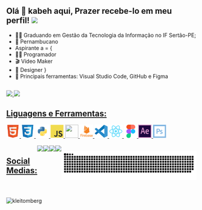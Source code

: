 ## Olá 👋 kabeh aqui, Prazer recebe-lo em meu perfil! <img src="https://media.giphy.com/media/WUlplcMpOCEmTGBtBW/giphy.gif" width="30">

- 👨‍🎓 Graduando em Gestão da Tecnologia da Informação no IF Sertão-PE;
- 🌵 Pernambucano
- Aspirante a = {
 - 👨‍💻 Programador
 - 🎬 Vídeo Maker
 - 🎨 Designer
  }
- 🎒 Principais ferramentas: Visual Studio Code, GitHub e Figma

##

 <div>
  <a href="https://github.com/kleitomberg">
   
  <img height="160em" src="https://github-readme-stats.vercel.app/api?username=kleitomberg&show_icons=true&theme=tokyonight&include_all_commits=true&count_private=true&locale=pt-br"/>
   
  <img height="160em" src="https://github-readme-stats.vercel.app/api/top-langs/?username=kleitomberg&layout=compact&langs_count=7&theme=tokyonight&locale=pt-br"/>
</div>

 <div>
<h2>Liguagens e Ferramentas:</h2> 
<code><img height="35" width="35" src="https://github.com/Kleitomberg/kleitomberg/blob/main/assets/html5/html5-original.svg"></code>
<code><img height="35" width="35" src="https://github.com/Kleitomberg/kleitomberg/blob/main/assets/css3/css3-original.svg"></code>
  <code><img height="35" width="35" src="https://raw.githubusercontent.com/github/explore/master/topics/python/python.png"></code>
<code><img height="35" width="35" src="https://github.com/Kleitomberg/kleitomberg/blob/main/assets/javascript/javascript-original.svg"></code>
<code><img height="35" width="35" src="https://github.com/herculanosilva/herculanosilva/blob/main/assets/bootstrap-plain.svg"></code>
<code><img height="35" width="35" src="https://github.com/Kleitomberg/kleitomberg/blob/main/assets/firebase/firebase-plain-wordmark.svg"></code>
<code><img height="35" width="35" src="https://github.com/Kleitomberg/kleitomberg/blob/main/assets/vscode/vscode-original.svg"></code>
<code><img height="35" width="35" src="https://github.com/Kleitomberg/kleitomberg/blob/main/assets/react/react-original.svg"></code>
  <code><img height="35" width="35" src="https://github.com/Kleitomberg/kleitomberg/blob/main/assets/figma/figma-original.svg"></code>
<code><img height="35" width="35" src="https://github.com/Kleitomberg/kleitomberg/blob/main/assets/aftereffects/aftereffects-original.svg"></code>
<code><img height="35" width="35" src="https://github.com/Kleitomberg/kleitomberg/blob/main/assets/photoshop/photoshop-line.svg"></code>


  </div><br>

 <div style="display: flex"> 
  <h2>Social Medias:</h2> 
  <a href = "mailto:kleitomberg.tech@gmail.com"><img src="https://img.shields.io/badge/-Gmail-%23333?style=for-the-badge&logo=gmail&logoColor=white" target="_blank"></a> 
  <a href="https://br.linkedin.com/in/kleitomberg-%E2%A0%80%E2%A0%80%E2%A0%80%E2%A0%80%E2%A0%80%E2%A0%80%E2%A0%80%E2%A0%80-731605116" target="_blank"><img src="https://img.shields.io/badge/-LinkedIn-%230077B5?style=for-the-badge&logo=linkedin&logoColor=white" target="_blank"></a> 
   <a href="https://www.instagram.com/kleitomberg/" target="_blank"><img src="https://img.shields.io/badge/Instagram-E4405F?style=for-the-badge&logo=instagram&logoColor=white" target="_blank"></a>   
   <a href="https://www.youtube.com/channel/UCOFpmcpvb_UmDlc1FoUX55Q" target="_blank"><img src="https://img.shields.io/badge/YouTube-FF0000?style=for-the-badge&logo=youtube&logoColor=white" target="_blank"></a> 
  
  
 
 ![Snake animation](https://github.com/kleitomberg/kleitomberg/blob/output/github-contribution-grid-snake.svg)
 </div>
  

 ##
 <img src="https://komarev.com/ghpvc/?username=kleitomberg&color=brightgreen&label=Visualizacões+do+perfil" alt="kleitomberg"/>
 
